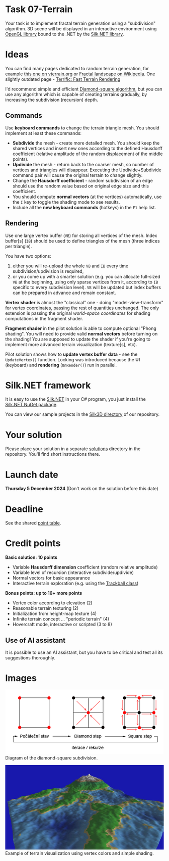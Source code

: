 # Task 07-Terrain
Your task is to implement fractal terrain generation using a "subdivision" algorithm. 3D scene will
be displayed in an interactive environment using
[OpenGL library](https://www.opengl.org/) bound to the .NET by the
[Silk.NET library](https://github.com/dotnet/Silk.NET).

# Ideas
You can find many pages dedicated to random terrain generation, for example
[this one on vterrain.org](http://vterrain.org/Elevation/Artificial/) or
[Fractal landscape on Wikipedia](https://en.wikipedia.org/wiki/Fractal_landscape).
One slightly outdated page -
[Terrific: Fast Terrain Rendering](https://www.cosc.brocku.ca/Offerings/4P98/gallery/projects/Winter2008/bg05he/)

I'd recommend simple and efficient
[Diamond-square algorithm](https://en.wikipedia.org/wiki/Diamond-square_algorithm), but
you can use any algorithm which is capable of creating terrains gradually, by increasing
the subdivision (recursion) depth.

## Commands
Use **keyboard commands** to change the terrain triangle mesh. You should implement at least
these commands:
* **Subdivide** the mesh - create more detailed mesh. You should keep the shared vertices
  and insert new ones according to the defined Hausdorff coefficient (relative amplitude of the
  random displacement of the middle points).
* **Updivide** the mesh - return back to the coarser mesh, so number of vertices and triangles will
  disappear. Executing the Updivide+Subdivide command pair will cause the original terrain to
  change slightly.
* Change the **Hausdorff coefficient** - random subdivision of an edge should use the random value
  based on original edge size and this coefficient.
* You should compute **normal vectors** (at the vertices) automatically, use the `I` key to toggle the
  shading mode to see results.
* Include all the **new keyboard commands** (hotkeys) in the `F1` help list.

## Rendering
Use one large vertex buffer (`VB`) for storing all vertices of the mesh.
Index buffer[s] (`IB`) should be used to define triangles of the mesh (three indices per triangle).

You have two options:
1. either you will re-upload the whole `VB` and `IB` every time subdivision/updivision
is required,
2. or you come up with a smarter solution (e.g. you can allocate full-sized `VB` at the beginning,
using only sparse vertices from it, according to `IB` specific to every subdivision level). `VB` will
be updated but index buffers can be prepared in advance and remain constant.

**Vertex shader** is almost the "classical" one - doing "model-view-transform" for vertex
coordinates, passing the rest of quantities unchanged. The only extension is passing the original
*world-space coordinates* for shading computations in the fragment shader.

**Fragment shader** in the pilot solution is able to compute optional "Phong shading".
You will need to provide valid **normal vectors** before turning on the shading!
You are supposed to update the shader if you're going to implement more advanced
terrain visualization (texture[s], etc).

Pilot solution shows how to **update vertex buffer data** - see the
`UpdateVertex()` function. Locking was introduced because the **UI** (keyboard) and
**rendering** (`OnRender()`) run in parallel.

# Silk.NET framework
It is easy to use the [Silk.NET](https://github.com/dotnet/Silk.NET) in your C#
program, you just install the [Silk.NET NuGet package](https://www.nuget.org/packages/Silk.NET/).

You can view our sample projects in the
[Silk3D directory](../Silk3D/README.md) of our repository.

# Your solution
Please place your solution in a separate [solutions](solutions/README.md)
directory in the repository. You'll find short instructions there.

# Launch date
**Thursday 5 December 2024**
(Don't work on the solution before this date)

# Deadline
See the shared [point table](https://docs.google.com/spreadsheets/d/11OnE4a-b27eOJ00pfbsYOk7uSdr0hzKrELs_vFG3a_Q/edit?usp=sharing).

# Credit points
**Basic solution: 10 points**
* Variable **Hausdorff dimension** coefficient (random relative amplitude)
* Variable level of recursion (interactive subdivide/updivide)
* Normal vectors for basic appearance
* Interactive terrain exploration (e.g. using the [Trackball class](../Silk3D/shared/Trackball.cs))

**Bonus points: up to 16+ more points**
* Vertex color according to elevation (2)
* Reasonable terrain texturing (2)
* Initialization from height-map texture (4)
* Infinite terrain concept ... "periodic terrain" (4)
* Hovercraft mode, interactive or scripted (3 to 8)

## Use of AI assistant
It is possible to use an AI assistant, but you have to be critical and
test all its suggestions thoroughly.

# Images
![Diamond-square algorithm](diamond-square-diagram.png)
Diagram of the diamond-square subdivision.

![Screenshot](terrain-screenshot.jpg)
Example of terrain visualization using vertex colors and simple shading.